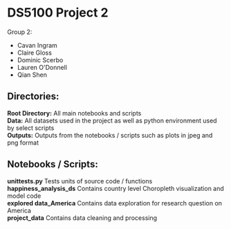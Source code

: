 # DS5100 Project 2

Group 2:
- Cavan Ingram
- Claire Gloss
- Dominic Scerbo
- Lauren O'Donnell
- Qian Shen

## Directories:
**Root Directory:** All main notebooks and scripts
<br />
**Data:** All datasets used in the project as well as python environment used by select scripts
<br />
**Outputs:** Outputs from the notebooks / scripts such as plots in jpeg and png format

## Notebooks / Scripts:
**unittests.py** Tests units of source code / functions
<br />
**happiness_analysis_ds** Contains country level Choropleth visualization and model code
<br />
**explored data_America** Contains data exploration for research question on America 
<br />
**project_data** Contains data cleaning and processing 
